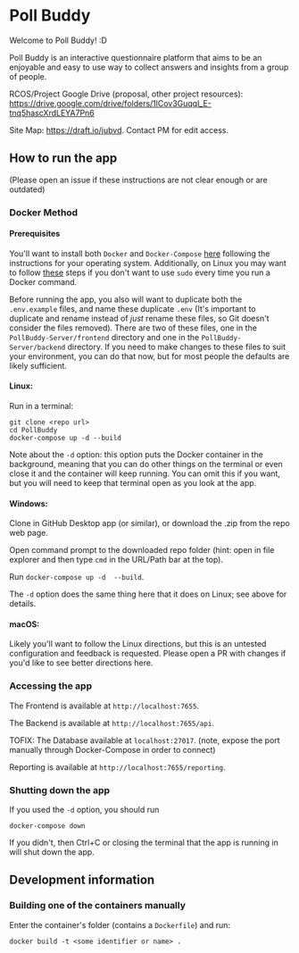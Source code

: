 # Poll Buddy
Welcome to Poll Buddy! :D

Poll Buddy is an interactive questionnaire platform that aims to be an enjoyable and easy to use way to collect answers and insights from a group of people.

RCOS/Project Google Drive (proposal, other project resources): https://drive.google.com/drive/folders/1lCov3Guqql_E-tnq5hascXrdLEYA7Pn6

Site Map: https://draft.io/jubvd. Contact PM for edit access.

## How to run the app

(Please open an issue if these instructions are not clear enough or are outdated)

### Docker Method

#### Prerequisites

You'll want to install both `Docker` and `Docker-Compose` [here](https://docs.docker.com/get-docker/) following the instructions for your operating system. Additionally, on Linux you may want to follow [these](https://docs.docker.com/engine/install/linux-postinstall/) steps if you don't want to use `sudo` every time you run a Docker command.

Before running the app, you also will want to duplicate both the `.env.example` files, and name these duplicate `.env` (It's important to duplicate and rename instead of *just* rename these files, so Git doesn't consider the files removed). There are two of these files, one in the `PollBuddy-Server/frontend` directory and one in the `PollBuddy-Server/backend` directory. If you need to make changes to these files to suit your environment, you can do that now, but for most people the defaults are likely sufficient.

#### Linux:
Run in a terminal:
```
git clone <repo url>
cd PollBuddy
docker-compose up -d --build
```

Note about the `-d` option: this option puts the Docker container in the background, meaning that you can do other things on the terminal or even close it and the container will keep running. You can omit this if you want, but you will need to keep that terminal open as you look at the app.

#### Windows:
Clone in GitHub Desktop app (or similar), or download the .zip from the repo web page.

Open command prompt to the downloaded repo folder (hint: open in file explorer and then type `cmd` in the URL/Path bar at the top).

Run `docker-compose up -d  --build`.

The `-d` option does the same thing here that it does on Linux; see above for details.

#### macOS:
Likely you'll want to follow the Linux directions, but this is an untested configuration and feedback is requested. Please open a PR with changes if you'd like to see better directions here.


### Accessing the app
The Frontend is available at `http://localhost:7655`.

The Backend is available at `http://localhost:7655/api`.

TOFIX: The Database available at `localhost:27017`. (note, expose the port manually through Docker-Compose in order to connect)

Reporting is available at `http://localhost:7655/reporting`.

### Shutting down the app
If you used the `-d` option, you should run
```
docker-compose down
```

If you didn't, then Ctrl+C or closing the terminal that the app is running in will shut down the app.

## Development information

### Building one of the containers manually
Enter the container's folder (contains a `Dockerfile`) and run:
```
docker build -t <some identifier or name> .
```
